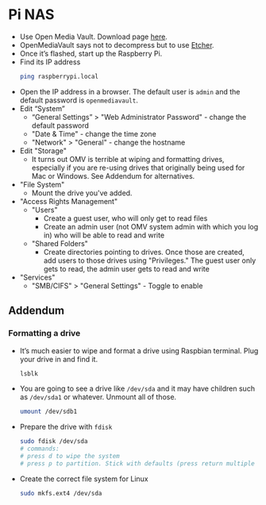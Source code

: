 # Pi NAS

* Use Open Media Vault. Download page [here](https://sourceforge.net/projects/openmediavault/files/Raspberry%20Pi%20images/).
* OpenMediaVault says not to decompress but to use [Etcher](https://www.balena.io/etcher/).
* Once it&rsquo;s flashed, start up the Raspberry Pi.
* Find its IP address
  ```bash
  ping raspberrypi.local
  ```
* Open the IP address in a browser. The default user is `admin` and the default password is `openmediavault`.
* Edit &ldquo;System&rdquo;
  *  &ldquo;General Settings&rdquo; > "Web Administrator Password" - change the default password
  * "Date &amp; Time" - change the time zone
  * "Network" > "General" - change the hostname
* Edit "Storage"
  * It turns out OMV is terrible at wiping and formatting drives, especially if you are re-using drives that originally being used for Mac or Windows. See Addendum for alternatives.
* "File System"
  * Mount the drive you've added.
* "Access Rights Management"
  * "Users"
    * Create a guest user, who will only get to read files
    * Create an admin user (not OMV system admin with which you log in) who will be able to read and write
  * "Shared Folders"
    * Create directories pointing to drives. Once those are created, add users to those drives using "Privileges." The guest user only gets to read, the admin user gets to read and write
* "Services"
  * "SMB/CIFS" > "General Settings" - Toggle to enable



## Addendum

### Formatting a drive

* It&rsquo;s much easier to wipe and format a drive using Raspbian terminal. Plug your drive in and find it.
  ```bash
  lsblk
  ```
* You are going to see a drive like `/dev/sda` and it may have children such as `/dev/sda1` or whatever. Unmount all of those.
  ```bash
  umount /dev/sdb1
  ```
* Prepare the drive with `fdisk`
  ```bash
  sudo fdisk /dev/sda
  # commands:
  # press d to wipe the system
  # press p to partition. Stick with defaults (press return multiple times)
  ```
* Create the correct file system for Linux
  ```bash
  sudo mkfs.ext4 /dev/sda
  ```

<!--
* ssh into it
  ```bash
  ssh pi@191.168.1.###
  ```
* Change default password
  ```bash
  passwd
  ```
-->

